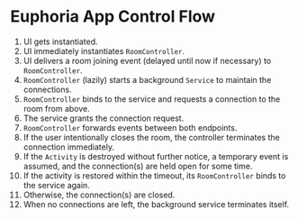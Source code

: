 # Euphoria App Control Flow

1.  UI gets instantiated.
2.  UI immediately instantiates `RoomController`.
3.  UI delivers a room joining event (delayed until now if necessary) to `RoomController`.
4.  `RoomController` (lazily) starts a background `Service` to maintain the connections.
5.  `RoomController` binds to the service and requests a connection to the room from above.
6.  The service grants the connection request.
7.  `RoomController` forwards events between both endpoints.
8.  If the user intentionally closes the room, the controller terminates the connection immediately.
9.  If the `Activity` is destroyed without further notice, a temporary event is assumed, and the connection(s) are
    held open for some time.
10. If the activity is restored within the timeout, its `RoomController` binds to the service again.
11. Otherwise, the connection(s) are closed.
12. When no connections are left, the background service terminates itself.
